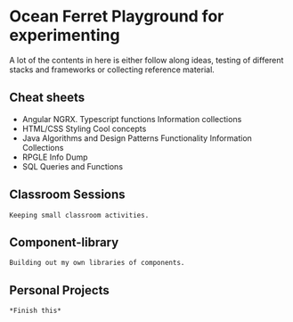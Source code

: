 # Ocean Ferret Playground for experimenting

A lot of the contents in here is either follow along ideas, testing of different stacks and frameworks or collecting reference material.

## Cheat sheets
- Angular
    NGRX.
    Typescript functions
    Information collections
- HTML/CSS
    Styling
    Cool concepts
- Java
    Algorithms and Design Patterns
    Functionality
    Information Collections
- RPGLE
    Info Dump
- SQL 
    Queries and Functions

## Classroom Sessions
    Keeping small classroom activities.

## Component-library
    Building out my own libraries of components.

## Personal Projects
    *Finish this*